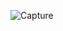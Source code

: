 ![Capture](https://github.com/mohamedshafrin/-Food-Website-Mockup/assets/140060046/5c9e7727-bbac-4847-9479-e9dc998c131f)
